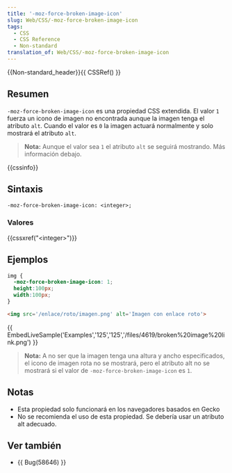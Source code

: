 ```yaml
---
title: '-moz-force-broken-image-icon'
slug: Web/CSS/-moz-force-broken-image-icon
tags:
  - CSS
  - CSS Reference
  - Non-standard
translation_of: Web/CSS/-moz-force-broken-image-icon
---
```

{{Non-standard_header}}{{ CSSRef() }}

## Resumen

`-moz-force-broken-image-icon` es una propiedad CSS extendida. El valor `1` fuerza un icono de imagen no encontrada aunque la imagen tenga el atributo `alt`. Cuando el valor es `0` la imagen actuará normalmente y solo mostrará el atributo `alt`.

> **Nota:** Aunque el valor sea `1` el atributo `alt` se seguirá mostrando. Más información debajo.

{{cssinfo}}

## Sintaxis

```
-moz-force-broken-image-icon: <integer>;
```

### Valores

{{cssxref("&lt;integer&gt;")}}

## Ejemplos

```css
img {
  -moz-force-broken-image-icon: 1;
  height:100px;
  width:100px;
}
```

```html
<img src='/enlace/roto/imagen.png' alt='Imagen con enlace roto'>
```

{{ EmbedLiveSample('Examples','125','125','/files/4619/broken%20image%20link.png') }}

> **Nota:** A no ser que la imagen tenga una altura y ancho especificados, el icono de imagen rota no se mostrará, pero el atributo alt no se mostrará si el valor de `-moz-force-broken-image-icon` es `1`.

## Notas

- Esta propiedad solo funcionará en los navegadores basados en Gecko
- No se recomienda el uso de esta propiedad. Se debería usar un atributo alt adecuado.

## Ver también

- {{ Bug(58646) }}
